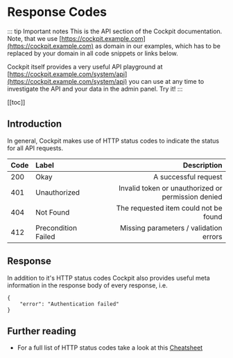 # Response Codes

::: tip Important notes
This is the API section of the Cockpit documentation. Note, that we use [https://cockpit.example.com](https://cockpit.example.com) as domain in our examples, which has to be replaced by your domain in all code snippets or links below.

Cockpit itself provides a very useful API playground at [https://cockpit.example.com/system/api](https://cockpit.example.com/system/api) you can use at any time to investigate the API and your data in the admin panel. Try it!
:::

[[toc]]

## Introduction

In general, Cockpit makes use of HTTP status codes to indicate the status for all API requests. 

| Code | Label               | Description                                        |
| :--- | :------------------ | -------------------------------------------------: |
| 200  | Okay                | A successful request                               |
| 401  | Unauthorized        | Invalid token or unauthorized or permission denied |
| 404  | Not Found           | The requested item could not be found              |
| 412  | Precondition Failed | Missing parameters / validation errors             |

## Response

In addition to it's HTTP status codes Cockpit also provides useful meta information in the response body of every response, i.e.

```json:no-line-numbers
{
    "error": "Authentication failed"
}
```

## Further reading

* For a full list of HTTP status codes take a look at this [Cheatsheet](https://devhints.io/http-status)